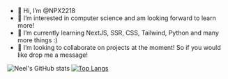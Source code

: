 - 👋 Hi, I’m @NPX2218
- 👀 I’m interested in computer science and am looking forward to learn more!
- 🌱 I’m currently learning NextJS, SSR, CSS, Tailwind, Python and many more things :)
- 💞️ I’m looking to collaborate on projects at the moment! So if you would like drop me a message!

<!---
NPX2218/NPX2218 is a ✨ special ✨ repository because its `README.md` (this file) appears on your GitHub profile.
You can click the Preview link to take a look at your changes.
--->

![Neel's GitHub stats](https://github-readme-stats.vercel.app/api?username=NPX2218&theme=monokai&show_icons=true)
[![Top Langs](https://github-readme-stats.vercel.app/api/top-langs/?username=NPX2218&langs_count=8)](https://github.com/anuraghazra/github-readme-stats)


